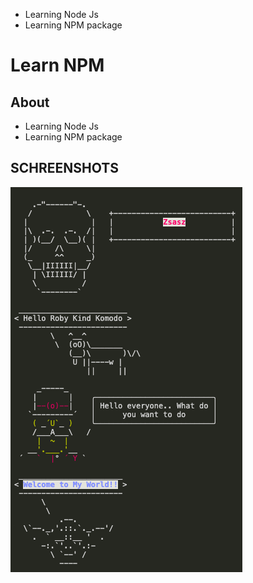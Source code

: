 - Learning Node Js
- Learning NPM package

# Learn NPM

## About

- Learning Node Js
- Learning NPM package

## SCHREENSHOTS

![index.js](learn-npm.png)
